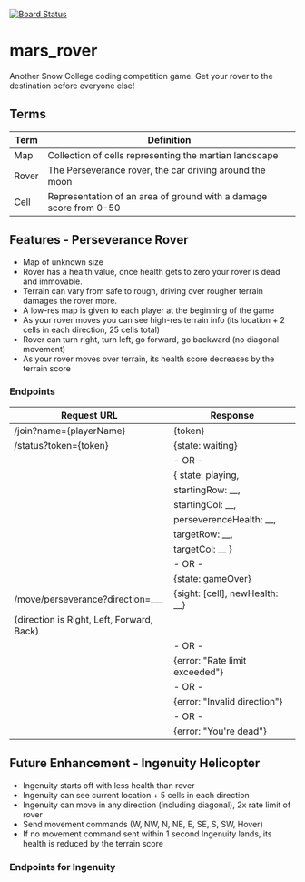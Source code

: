 [![Board Status](https://dev.azure.com/sn0/6b8f452c-c20f-44c6-a6e3-bbd6e2e3bb69/2e6df97a-2fc1-4faa-b6d8-55ac9875d901/_apis/work/boardbadge/cce13adf-1d2f-486b-b006-dfbdfcfe7123)](https://dev.azure.com/sn0/6b8f452c-c20f-44c6-a6e3-bbd6e2e3bb69/_boards/board/t/2e6df97a-2fc1-4faa-b6d8-55ac9875d901/Microsoft.RequirementCategory/)

# mars_rover

Another Snow College coding competition game. Get your rover to the destination before everyone else!

## Terms

| Term  | Definition                                                        |
| ----- | ----------------------------------------------------------------- |
| Map   | Collection of cells representing the martian landscape            |
| Rover | The Perseverance rover, the car driving around the moon           |
| Cell  | Representation of an area of ground with a damage score from 0-50 |

## Features - Perseverance Rover

- Map of unknown size
- Rover has a health value, once health gets to zero your rover is dead and immovable.
- Terrain can vary from safe to rough, driving over rougher terrain damages the rover more.
- A low-res map is given to each player at the beginning of the game
- As your rover moves you can see high-res terrain info (its location + 2 cells in each direction, 25 cells total)
- Rover can turn right, turn left, go forward, go backward (no diagonal movement)
- As your rover moves over terrain, its health score decreases by the terrain score

### Endpoints

| Request URL                               | Response                           |
| ----------------------------------------- | ---------------------------------- |
| /join?name={playerName}                   | {token}                            |
| /status?token={token}                     | {state: waiting}                   |
|                                           | - OR -                             |
|                                           | { state: playing,                  |
|                                           | startingRow: \_\_,                 |
|                                           | startingCol: \_\_,                 |
|                                           | perseverenceHealth: \_\_,          |
|                                           | targetRow: \_\_,                   |
|                                           | targetCol: \_\_ }                  |
|                                           | - OR -                             |
|                                           | {state: gameOver}                  |
| /move/perseverance?direction=\_\_\_       | {sight: \[cell\], newHealth: \_\_} |
| (direction is Right, Left, Forward, Back) |                                    |
|                                           | - OR -                             |
|                                           | {error: "Rate limit exceeded"}     |
|                                           | - OR -                             |
|                                           | {error: "Invalid direction"}       |
|                                           | - OR -                             |
|                                           | {error: "You're dead"}             |

## Future Enhancement - Ingenuity Helicopter

- Ingenuity starts off with less health than rover
- Ingenuity can see current location + 5 cells in each direction
- Ingenuity can move in any direction (including diagonal), 2x rate limit of rover
- Send movement commands (W, NW, N, NE, E, SE, S, SW, Hover)
- If no movement command sent within 1 second Ingenuity lands, its health is reduced by the terrain score

### Endpoints for Ingenuity
